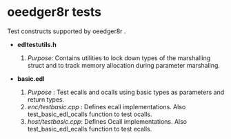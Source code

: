 oeedger8r tests
=====================

Test constructs supported by oeedger8r .

- **edltestutils.h**
  1. *Purpose*: Contains utilities to lock down types of the marshalling struct and to track memory allocation during parameter marshaling.

- **basic.edl**
  1. *Purpose* : Test ecalls and ocalls using basic types as parameters and return types.
  2. *enc/testbasic.cpp* : Defines ecall implementations. Also test_basic_edl_ocalls function to test ocalls.
  3. *host/testbasic.cpp*: Defines Ocall implementations. Also test_basic_edl_ecalls function to test ecalls.
